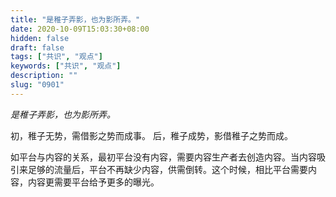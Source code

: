 ```yaml
---
title: "是稚子弄影，也为影所弄。"
date: 2020-10-09T15:03:30+08:00
hidden: false
draft: false
tags: ["共识", "观点"]
keywords: ["共识", "观点"]
description: ""
slug: "0901"
---
```


*是稚子弄影，也为影所弄。*

初，稚子无势，需借影之势而成事。
后，稚子成势，影借稚子之势而成。

如平台与内容的关系，最初平台没有内容，需要内容生产者去创造内容。当内容吸引来足够的流量后，平台不再缺少内容，供需倒转。这个时候，相比平台需要内容，内容更需要平台给予更多的曝光。